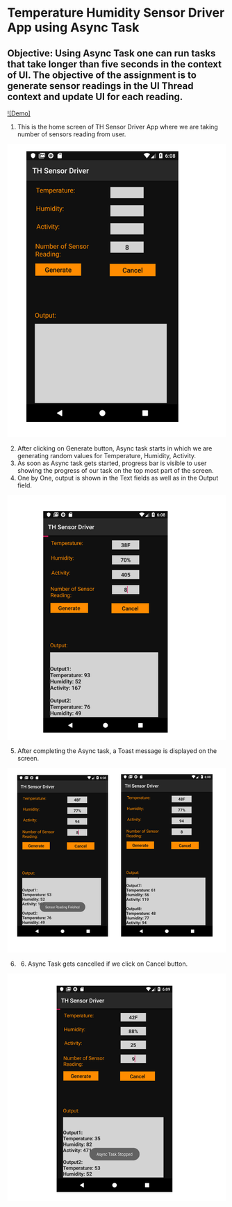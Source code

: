 Temperature Humidity Sensor Driver App using Async Task
===

Objective: Using Async Task one can run tasks that take longer than five seconds in the context of UI. The objective of the assignment is to generate sensor readings in the UI Thread context and update UI for each reading.
---


[![Demo]]((https://youtu.be/xozrM6W5SV0))

1)	This is the home screen of TH Sensor Driver App where we are taking number of sensors reading from user.

![](images/Capture.PNG)


2)	After clicking on Generate button, Async task starts in which we are generating random values for Temperature, Humidity, Activity. 
3)	As soon as Async task gets started, progress bar is visible to user showing the progress of our task on the top most part of the screen.
4)	One by One, output is shown in the Text fields as well as in the Output field.


![](images/Capture1.PNG)


5)	After completing the Async task, a Toast message is displayed on the screen.

![](images/Capture2.PNG)


6) 6)	Async Task gets cancelled if we click on Cancel button.


![](images/Capture3.PNG)

